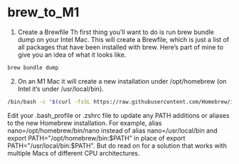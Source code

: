 # brew_to_M1

1. Create a Brewfile
Th first thing you’ll want to do is run brew bundle dump on your Intel Mac. This will create a Brewfile, which is just a list of all packages that have been installed with brew. Here’s part of mine to give you an idea of what it looks like.

```bash
brew bundle dump
```

2. On an M1 Mac it will create a new installation under /opt/homebrew (on Intel it’s under /usr/local/bin).

```bash
/bin/bash -c "$(curl -fsSL https://raw.githubusercontent.com/Homebrew/install/HEAD/install.sh)"
```

Edit your .bash_profile or .zshrc file to update any PATH additions or aliases to the new Homebrew installation. For example, alias nano=/opt/homebrew/bin/nano instead of alias nano=/usr/local/bin and export PATH="/opt/homebrew/bin:$PATH" in place of export PATH="/usr/local/bin:$PATH". But do read on for a solution that works with multiple Macs of different CPU architectures.

